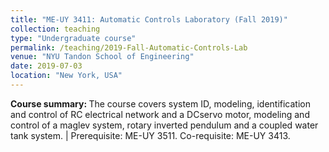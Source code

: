 ```yaml
---
title: "ME-UY 3411: Automatic Controls Laboratory (Fall 2019)"
collection: teaching
type: "Undergraduate course"
permalink: /teaching/2019-Fall-Automatic-Controls-Lab
venue: "NYU Tandon School of Engineering"
date: 2019-07-03
location: "New York, USA"
---
```


<b>Course summary: </b>The course covers system ID, modeling, identification and control of RC electrical network and a DCservo motor, modeling and control of a maglev system, rotary inverted pendulum and a coupled water tank system. | Prerequisite: ME-UY 3511. Co-requisite: ME-UY 3413.

<!-- Heading 1
======

Heading 2
======

Heading 3
====== -->
